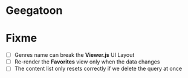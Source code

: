 # Geegatoon


# Fixme

- [ ] Genres name can break the **Viewer.js** UI Layout
- [ ] Re-render the **Favorites** view only when the data changes  
- [ ] The content list only resets correctly if we delete the query at once  
